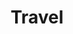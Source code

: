 ---
layout: grid
type: tag
title: Travel
slug: travel
category: daily
sidebar: true
order: 2
description: >
   My travel diary
---